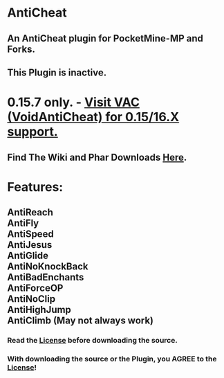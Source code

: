 # AntiCheat

## An AntiCheat plugin for PocketMine-MP and Forks.
## This Plugin is inactive.

# 0.15.7 only. - [Visit VAC (VoidAntiCheat) for 0.15/16.X support.](https://github.com/DarkWav/VAC)

## Find The Wiki and Phar Downloads [Here](https://github.com/DarkWav/AntiCheat/wiki).

# Features:<br>
## AntiReach<br>AntiFly<br>AntiSpeed<br>AntiJesus<br>AntiGlide<br>AntiNoKnockBack<br>AntiBadEnchants<br>AntiForceOP<br>AntiNoClip<br>AntiHighJump<br>AntiClimb (May not always work)<br>

### Read the [License](https://github.com/DarkWav/AntiCheat/blob/master/LICENSE.md) before downloading the source.
### With downloading the source or the Plugin, you AGREE to the [License](https://github.com/DarkWav/AntiCheat/blob/master/LICENSE.md)!
